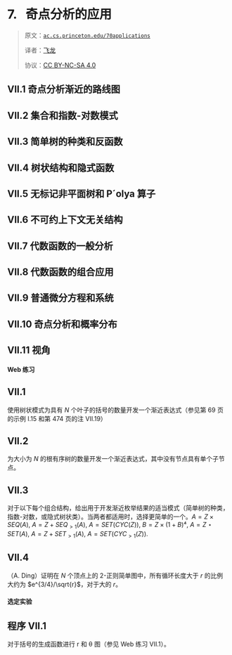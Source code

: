 # 7\.   奇点分析的应用

> 原文：[`ac.cs.princeton.edu/70applications`](https://ac.cs.princeton.edu/70applications)
> 
> 译者：[飞龙](https://github.com/wizardforcel)
> 
> 协议：[CC BY-NC-SA 4.0](https://creativecommons.org/licenses/by-nc-sa/4.0/)


## VII.1 奇点分析渐近的路线图

## VII.2 集合和指数-对数模式

## VII.3 简单树的种类和反函数

## VII.4 树状结构和隐式函数

## VII.5 无标记非平面树和 P´olya 算子

## VII.6 不可约上下文无关结构

## VII.7 代数函数的一般分析

## VII.8 代数函数的组合应用

## VII.9 普通微分方程和系统

## VII.10 奇点分析和概率分布

## VII.11 视角

#### Web 练习

## VII.1

使用树状模式为具有 $N$ 个叶子的括号的数量开发一个渐近表达式（参见第 69 页的示例 I.15 和第 474 页的注 VII.19）

## VII.2

为大小为 $N$ 的根有序树的数量开发一个渐近表达式，其中没有节点具有单个子节点。

## VII.3

对于以下每个组合结构，给出用于开发渐近枚举结果的适当模式（简单树的种类，指数-对数，或隐式树状类）。当两者都适用时，选择更简单的一个。$A = Z\times SEQ(A)$, $A = Z + SEQ_{>1}(A)$, $A = SET(CYC(Z))$, $B = Z\times (1+B)⁴$, $A = Z\star SET(A)$, $A = Z + SET_{>1}(A)$, $A = SET(CYC_{>1}(Z))$.

## VII.4

（A. Ding）证明在 $N$ 个顶点上的 2-正则简单图中，所有循环长度大于 $r$ 的比例大约为 $e^{3/4}/\sqrt{r}$，对于大的 $r$。

#### 选定实验

## 程序 VII.1

对于括号的生成函数进行 r 和 θ 图（参见 Web 练习 VII.1）。
